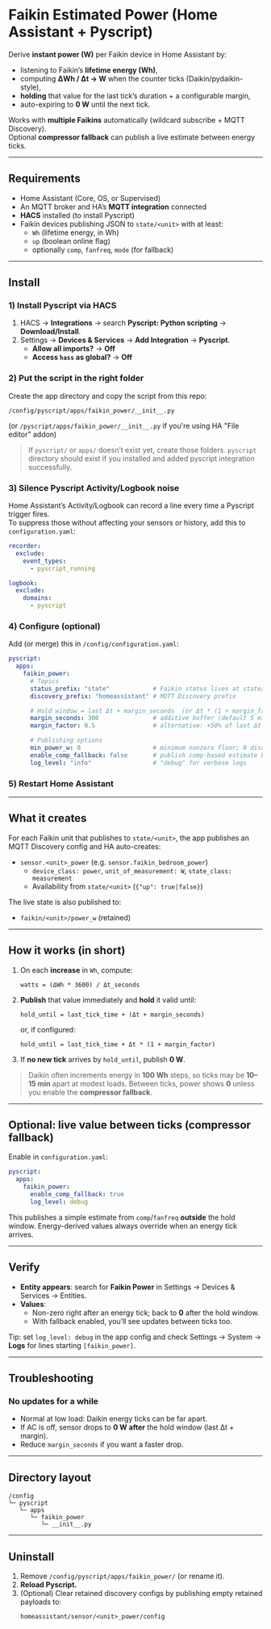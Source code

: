 # Faikin Estimated Power (Home Assistant + Pyscript)

Derive **instant power (W)** per Faikin device in Home Assistant by:
- listening to Faikin’s **lifetime energy (Wh)**,
- computing **ΔWh / Δt → W** when the counter ticks (Daikin/pydaikin-style),
- **holding** that value for the last tick’s duration + a configurable margin,
- auto-expiring to **0 W** until the next tick.

Works with **multiple Faikins** automatically (wildcard subscribe + MQTT Discovery).  
Optional **compressor fallback** can publish a live estimate between energy ticks.

---

## Requirements

- Home Assistant (Core, OS, or Supervised)
- An MQTT broker and HA’s **MQTT integration** connected
- **HACS** installed (to install Pyscript)
- Faikin devices publishing JSON to `state/<unit>` with at least:
  - `Wh` (lifetime energy, in Wh)
  - `up` (boolean online flag)
  - optionally `comp`, `fanfreq`, `mode` (for fallback)

---

## Install

### 1) Install **Pyscript** via HACS
1. HACS → **Integrations** → search **Pyscript: Python scripting** → **Download/Install**.
2. Settings → **Devices & Services** → **Add Integration** → **Pyscript**.
   - **Allow all imports?** → **Off**
   - **Access `hass` as global?** → **Off**

### 2) Put the script in the right folder
Create the app directory and copy the script from this repo:

```
/config/pyscript/apps/faikin_power/__init__.py
```

(or `/pyscript/apps/faikin_power/__init__.py` if you're using HA "File editor" addon)

> If `pyscript/` or `apps/` doesn’t exist yet, create those folders. `pyscript` directory should exist if you installed and added pyscript integration successfully.

### 3) Silence Pyscript Activity/Logbook noise 

Home Assistant’s Activity/Logbook can record a line every time a Pyscript trigger fires.  
To suppress those without affecting your sensors or history, add this to `configuration.yaml`:

```yaml
recorder:
  exclude:
    event_types:
      - pyscript_running

logbook:
  exclude:
    domains:
      - pyscript
```


### 4) Configure (optional)
Add (or merge) this in `/config/configuration.yaml`:

```yaml
pyscript:
  apps:
    faikin_power:
      # Topics
      status_prefix: "state"            # Faikin status lives at state/<unit>
      discovery_prefix: "homeassistant" # MQTT Discovery prefix

      # Hold window = last Δt + margin_seconds  (or Δt * (1 + margin_factor))
      margin_seconds: 300               # additive buffer (default 5 min)
      margin_factor: 0.5                # alternative: +50% of last Δt (use one or the other)

      # Publishing options
      min_power_w: 0                    # minimum nonzero floor; 0 disables
      enable_comp_fallback: false       # publish comp-based estimate between ticks
      log_level: "info"                 # "debug" for verbose logs
```

### 5) Restart Home Assistant

---

## What it creates

For each Faikin unit that publishes to `state/<unit>`, the app publishes an MQTT
Discovery config and HA auto-creates:

- `sensor.<unit>_power` (e.g. `sensor.faikin_bedroom_power`)
  - `device_class: power`, `unit_of_measurement: W`, `state_class: measurement`
  - Availability from `state/<unit>` (`{"up": true|false}`)

The live state is also published to:
- `faikin/<unit>/power_w` (retained)

---

## How it works (in short)

1. On each **increase** in `Wh`, compute:
   ```
   watts = (ΔWh * 3600) / Δt_seconds
   ```
2. **Publish** that value immediately and **hold** it valid until:
   ```
   hold_until = last_tick_time + (Δt + margin_seconds)
   ```
   or, if configured:
   ```
   hold_until = last_tick_time + Δt * (1 + margin_factor)
   ```
3. If **no new tick** arrives by `hold_until`, publish **0 W**.

> Daikin often increments energy in **100 Wh** steps, so ticks may be **10–15 min** apart at modest loads. Between ticks, power shows **0** unless you enable the **compressor fallback**.

---

## Optional: live value between ticks (compressor fallback)

Enable in `configuration.yaml`:

```yaml
pyscript:
  apps:
    faikin_power:
      enable_comp_fallback: true
      log_level: debug
```

This publishes a simple estimate from `comp`/`fanfreq` **outside** the hold window.
Energy-derived values always override when an energy tick arrives.

---

## Verify

- **Entity appears**: search for **Faikin <unit> Power** in Settings → Devices & Services → Entities.
- **Values**:
  - Non-zero right after an energy tick; back to **0** after the hold window.
  - With fallback enabled, you’ll see updates between ticks too.

Tip: set `log_level: debug` in the app config and check Settings → System → **Logs** for lines starting `[faikin_power]`.

---

## Troubleshooting

### No updates for a while
- Normal at low load: Daikin energy ticks can be far apart.
- If AC is off, sensor drops to **0 W** **after** the hold window (last Δt + margin).
- Reduce `margin_seconds` if you want a faster drop.

---

## Directory layout

```
/config
└─ pyscript
   └─ apps
      └─ faikin_power
         └─ __init__.py
```

---

## Uninstall

1. Remove `/config/pyscript/apps/faikin_power/` (or rename it).
2. **Reload Pyscript.**
3. (Optional) Clear retained discovery configs by publishing empty retained payloads to:
   ```
   homeassistant/sensor/<unit>_power/config
   ```

